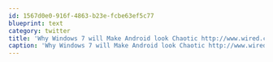 ```yaml
---
id: 1567d0e0-916f-4863-b23e-fcbe63ef5c77
blueprint: text
category: twitter
title: 'Why Windows 7 will Make Android look Chaotic http://www.wired.com/gadgetlab/2010/10/windows-phone-7-4/'
caption: 'Why Windows 7 will Make Android look Chaotic http://www.wired.com/gadgetlab/2010/10/windows-phone-7-4/'
---
```


